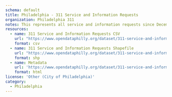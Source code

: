 ```yaml
---
schema: default
title: Philadelphia - 311 Service and Information Requests
organization: Philadelphia 311
notes: This represents all service and information requests since December 8th, 2014 submitted to Philly311.
resources:
  - name: 311 Service and Information Requests CSV
    url: "https://www.opendataphilly.org/dataset/311-service-and-information-requests/resource/23bc6120-e6d4-4be1-a507-7bc4bdf03e51"
    format: csv
  - name: 311 Service and Information Requests Shapefile
    url: "https://www.opendataphilly.org/dataset/311-service-and-information-requests/resource/6166ca8a-1139-4842-bb55-f5417bf3c777"
    format: shp
  - name: Metadata
    url: 'https://www.opendataphilly.org/dataset/311-service-and-information-requests/resource/31ec7c9e-e183-4a79-920f-f3b7b43315d9'
    format: html
license: 'Other (City of Philadelphia)'
category:
  - Philadelphia
---
```

